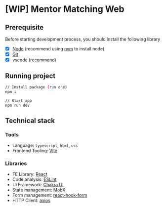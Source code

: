 # [WIP] Mentor Matching Web

## Prerequisite

Before starting development process, you should install the following library

- [x] [Node](https://nodejs.org/en) (recommend using [nvm](https://github.com/nvm-sh/nvm?tab=readme-ov-file#install--update-script) to install node)
- [x] [Git](https://git-scm.com/)
- [x] [vscode](https://code.visualstudio.com/) (recommend)

## Running project

```bash
// Install package (run one)
npm i

// Start app
npm run dev
```

## Technical stack

### Tools

- Language: `typescript`, `html`, `css`
- Frontend Tooling: [Vite](https://vitejs.dev/)

### Libraries

- FE Library: [React](https://react.dev/)
- Code analysis: [ESLint](https://eslint.org/)
- Ui Framework: [Chakra UI](https://chakra-ui.com/)
- State management: [MobX](https://mobx.js.org/README.html)
- Form management: [react-hook-form](https://react-hook-form.com/)
- HTTP Client: [axios](https://axios-http.com/docs/intro)

